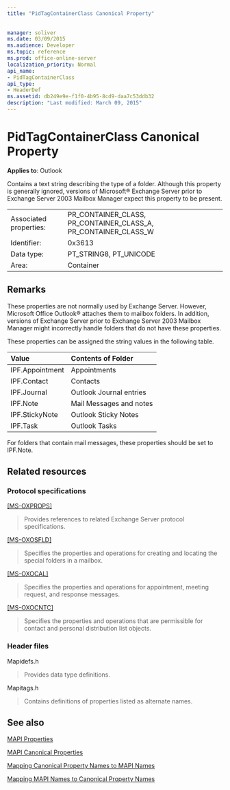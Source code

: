 ```yaml
---
title: "PidTagContainerClass Canonical Property"
 
 
manager: soliver
ms.date: 03/09/2015
ms.audience: Developer
ms.topic: reference
ms.prod: office-online-server
localization_priority: Normal
api_name:
- PidTagContainerClass
api_type:
- HeaderDef
ms.assetid: db249e9e-f1f0-4b95-8cd9-daa7c53ddb32
description: "Last modified: March 09, 2015"
---
```


# PidTagContainerClass Canonical Property

  
  
**Applies to**: Outlook 
  
Contains a text string describing the type of a folder. Although this property is generally ignored, versions of Microsoft® Exchange Server prior to Exchange Server 2003 Mailbox Manager expect this property to be present.
  
|||
|:-----|:-----|
|Associated properties:  <br/> |PR_CONTAINER_CLASS, PR_CONTAINER_CLASS_A, PR_CONTAINER_CLASS_W  <br/> |
|Identifier:  <br/> |0x3613  <br/> |
|Data type:  <br/> |PT_STRING8, PT_UNICODE  <br/> |
|Area:  <br/> |Container  <br/> |
   
## Remarks

These properties are not normally used by Exchange Server. However, Microsoft Office Outlook® attaches them to mailbox folders. In addition, versions of Exchange Server prior to Exchange Server 2003 Mailbox Manager might incorrectly handle folders that do not have these properties.
  
These properties can be assigned the string values in the following table.
  
|**Value**|**Contents of Folder**|
|:-----|:-----|
|IPF.Appointment  <br/> |Appointments  <br/> |
|IPF.Contact  <br/> |Contacts  <br/> |
|IPF.Journal  <br/> |Outlook Journal entries  <br/> |
|IPF.Note  <br/> |Mail Messages and notes  <br/> |
|IPF.StickyNote  <br/> |Outlook Sticky Notes  <br/> |
|IPF.Task  <br/> |Outlook Tasks  <br/> |
   
For folders that contain mail messages, these properties should be set to IPF.Note.
  
## Related resources

### Protocol specifications

[[MS-OXPROPS]](http://msdn.microsoft.com/library/f6ab1613-aefe-447d-a49c-18217230b148%28Office.15%29.aspx)
  
> Provides references to related Exchange Server protocol specifications.
    
[[MS-OXOSFLD]](http://msdn.microsoft.com/library/a60e9c16-2ba8-424b-b60c-385a8a2837cb%28Office.15%29.aspx)
  
> Specifies the properties and operations for creating and locating the special folders in a mailbox.
    
[[MS-OXOCAL]](http://msdn.microsoft.com/library/09861fde-c8e4-4028-9346-e7c214cfdba1%28Office.15%29.aspx)
  
> Specifies the properties and operations for appointment, meeting request, and response messages.
    
[[MS-OXOCNTC]](http://msdn.microsoft.com/library/9b636532-9150-4836-9635-9c9b756c9ccf%28Office.15%29.aspx)
  
> Specifies the properties and operations that are permissible for contact and personal distribution list objects.
    
### Header files

Mapidefs.h
  
> Provides data type definitions.
    
Mapitags.h
  
> Contains definitions of properties listed as alternate names.
    
## See also



[MAPI Properties](mapi-properties.md)
  
[MAPI Canonical Properties](mapi-canonical-properties.md)
  
[Mapping Canonical Property Names to MAPI Names](mapping-canonical-property-names-to-mapi-names.md)
  
[Mapping MAPI Names to Canonical Property Names](mapping-mapi-names-to-canonical-property-names.md)

